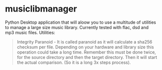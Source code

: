 # musiclibmanager
Python Desktop application that will aloow you to use a multitude of utilities to manage a large size music library. Currently tested with flac, dsd and mp3 music files.
Utilities:
   > Integrity Paranoid - It is called paranoid as it will calculate a sha256 checksum per file. Depending on your hardware and library size this operation could take a long time. Remember this must be done twice, for the source directory and then the target directory. Then it will start the actual comparison. (So it is a long 3x steps process).
    
    
    
